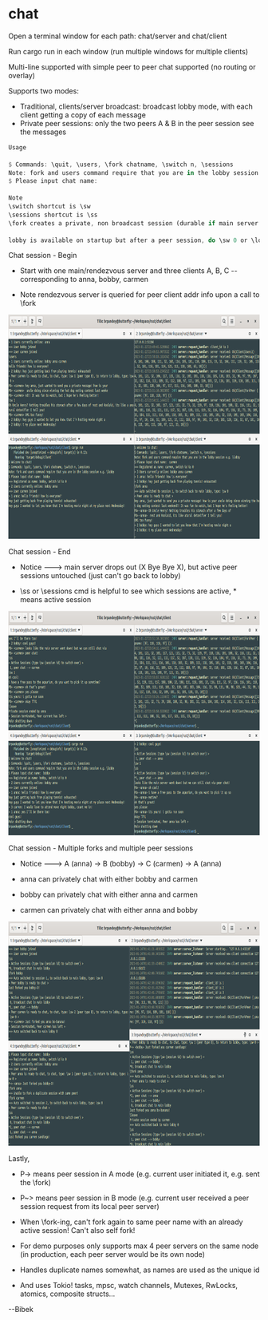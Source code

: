 # chat

Open a terminal window for each path: chat/server and chat/client

Run cargo run in each window (run multiple windows for multiple clients)

Multi-line supported with simple peer to peer chat supported (no routing or overlay)

Supports two modes: 

* Traditional, clients/server broadcast: broadcast lobby mode, with each client getting a copy of each message
* Private peer sessions: only the two peers A & B in the peer session see the messages

```rust
Usage

$ Commands: \quit, \users, \fork chatname, \switch n, \sessions
Note: fork and users command require that you are in the lobby session e.g. \lobby
$ Please input chat name:

Note
\switch shortcut is \sw
\sessions shortcut is \ss
\fork creates a private, non broadcast session (durable if main server drops)

lobby is available on startup but after a peer session, do \sw 0 or \lob or \lobby
```

Chat session - Begin

* Start with one main/rendezvous server and three clients A, B, C -- corresponding to anna, bobby, carmen

* Note rendezvous server is queried for peer client addr info upon a call to \fork

<p float="left">
  <img src='images/chat1.png' width='845' height='450'/> 
</p>


Chat session - End

* Notice ---> main server drops out (X Bye Bye X), but active peer sessions untouched (just can't go back to lobby)

* \ss or \sessions cmd is helpful to see which sessions are active, * means active session

<p float="left">
  <img src='images/chat2.png' width='845' height='450'/> 
</p>


Chat session - Multiple forks and multiple peer sessions

* Notice ---> A (anna) -> B (bobby) -> C (carmen) -> A (anna)

* anna can privately chat with either bobby and carmen

* bobby can privately chat with either anna and carmen

* carmen can privately chat with either anna and bobby

<p float="left">
  <img src='images/chat3.png' width='845' height='450'/> 
</p>


Lastly,

* P-> means peer session in A mode (e.g. current user initiated it, e.g. sent the \fork)

* P~> means peer session in B mode (e.g. current user received a peer session request from its local peer server)

* When \fork-ing, can't fork again to same peer name with an already active session! Can't also self fork!

* For demo purposes only supports max 4 peer servers on the same node (in production, each peer server would be its own node)

* Handles duplicate names somewhat, as names are used as the unique id

* And uses Tokio! tasks, mpsc, watch channels, Mutexes, RwLocks, atomics, composite structs...

--Bibek
